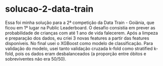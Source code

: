 # solucao-2-data-train
Essa foi minha solução para a 2ª competição da Data Train - Goiânia, que ficou em 1º lugar na Public Leaderboard. O desafio consistia em prever as probabilidade de crianças com até 1 ano de vida falecerem. Após a limpeza e preparação dos dados, eu criei 3 novas features a partir das features disponíveis. No final usei o XGBoost como modelo de classificação. Para validação do modelo, usei tanto validação cruzada k-fold como stratified k-fold, pois os dados eram desbalanceados (a proporção entre óbitos e sobreviventes não era 50/50).
